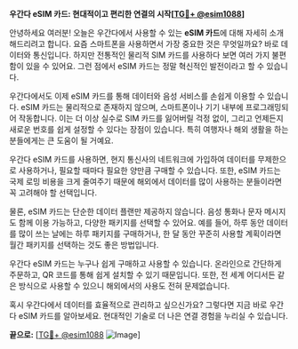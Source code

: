 **우간다 eSIM 카드: 현대적이고 편리한 연결의 시작[[TG💪+ @esim1088](https://t.me/s/esim1088)]**

안녕하세요 여러분! 오늘은 우간다에서 사용할 수 있는 **eSIM 카드**에 대해 자세히 소개해드리려고 합니다. 요즘 스마트폰을 사용하면서 가장 중요한 것은 무엇일까요? 바로 데이터와 통신입니다. 하지만 전통적인 물리적 SIM 카드를 사용하다 보면 여러 가지 불편함이 있을 수 있어요. 그런 점에서 eSIM 카드는 정말 혁신적인 발전이라고 할 수 있습니다.

우간다에서도 이제 eSIM 카드를 통해 데이터와 음성 서비스를 손쉽게 이용할 수 있습니다. eSIM 카드는 물리적으로 존재하지 않으며, 스마트폰이나 기기 내부에 프로그래밍되어 작동합니다. 이는 더 이상 실수로 SIM 카드를 잃어버릴 걱정 없이, 그리고 언제든지 새로운 번호를 쉽게 설정할 수 있다는 장점이 있습니다. 특히 여행자나 해외 생활을 하는 분들에게는 큰 도움이 될 거예요.

우간다 eSIM 카드를 사용하면, 현지 통신사의 네트워크에 가입하여 데이터를 무제한으로 사용하거나, 필요할 때마다 필요한 양만큼 구매할 수 있습니다. 또한, eSIM 카드는 국제 로밍 비용을 크게 줄여주기 때문에 해외에서 데이터를 많이 사용하는 분들이라면 꼭 고려해야 할 선택입니다.

물론, eSIM 카드는 단순한 데이터 플랜만 제공하지 않습니다. 음성 통화나 문자 메시지도 함께 이용 가능하고, 다양한 패키지를 선택할 수 있어요. 예를 들어, 하루 동안 데이터를 많이 쓰는 날에는 하루 패키지를 구매하거나, 한 달 동안 꾸준히 사용할 계획이라면 월간 패키지를 선택하는 것도 좋은 방법입니다.

우간다 eSIM 카드는 누구나 쉽게 구매하고 사용할 수 있습니다. 온라인으로 간단하게 주문하고, QR 코드를 통해 쉽게 설치할 수 있기 때문입니다. 또한, 전 세계 어디서든 같은 방식으로 사용할 수 있으니 해외에서의 사용도 전혀 문제없습니다.

혹시 우간다에서 데이터를 효율적으로 관리하고 싶으신가요? 그렇다면 지금 바로 우간다 eSIM 카드를 알아보세요. 현대적인 기술로 더 나은 연결 경험을 누리실 수 있습니다.

**끝으로:** [[TG💪+ @esim1088](https://t.me/s/esim1088) ![Image](https://i.postimg.cc/Y0z9fWf4/image.png)]